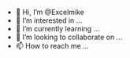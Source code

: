 - 👋 Hi, I’m @Excelmike
- 👀 I’m interested in ...
- 🌱 I’m currently learning ...
- 💞️ I’m looking to collaborate on ...
- 📫 How to reach me ...

<!---
Excelmike/Excelmike is a ✨ special ✨ repository because its `README.md` (this file) appears on your GitHub profile.
You can click the Preview link to take a look at your changes.
--->
